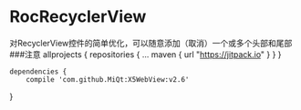 # RocRecyclerView
对RecyclerView控件的简单优化，可以随意添加（取消）一个或多个头部和尾部
###注意
allprojects {
	repositories {
		...
		maven { url "https://jitpack.io" }
	}
}


    dependencies {
        compile 'com.github.MiQt:X5WebView:v2.6'
}
